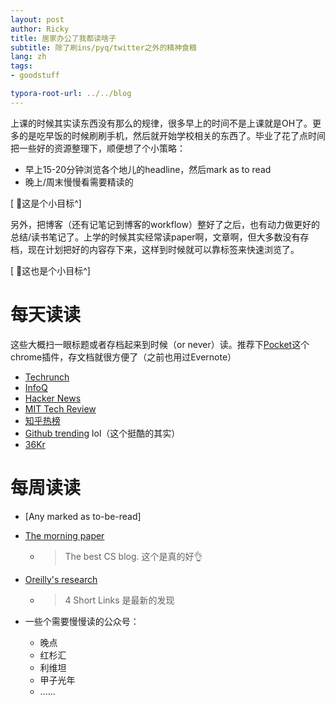 ```yaml
---
layout: post
author: Ricky
title: 居家办公了我都读啥子
subtitle: 除了刷ins/pyq/twitter之外的精神食粮
lang: zh
tags: 
- goodstuff

typora-root-url: ../../blog
---
```




上课的时候其实读东西没有那么的规律，很多早上的时间不是上课就是OH了。更多的是吃早饭的时候刷刷手机，然后就开始学校相关的东西了。毕业了花了点时间把一些好的资源整理下，顺便想了个小策略：

- 早上15-20分钟浏览各个地儿的headline，然后mark as to read
- 晚上/周末慢慢看需要精读的

[​​ 🚀这是个小目标^]



另外，把博客（还有记笔记到博客的workflow）整好了之后，也有动力做更好的总结/读书笔记了。上学的时候其实经常读paper啊，文章啊，但大多数没有存档，现在计划把好的内容存下来，这样到时候就可以靠标签来快速浏览了。

[ 🚀这也是个小目标^]



# 每天读读

这些大概扫一眼标题或者存档起来到时候（or never）读。推荐下[Pocket](https://chrome.google.com/webstore/detail/save-to-pocket/niloccemoadcdkdjlinkgdfekeahmflj)这个chrome插件，存文档就很方便了（之前也用过Evernote）

- [Techrunch](https://techcrunch.com/)
- [InfoQ](https://www.infoq.com/)
- [Hacker News]( https://news.ycombinator.com/)
- [MIT Tech Review](  https://www.technologyreview.com/)
- [知乎热榜]( https://www.zhihu.com/hot)
- [Github trending](https://github.com/trending?since=daily) lol（这个挺酷的其实）
- [36Kr](https://36kr.com/) 





# 每周读读

- [Any marked as to-be-read]

- [The morning paper](https://blog.acolyer.org/) 

  - >  The best CS blog. 这个是真的好👌

- [Oreilly's research]( https://www.oreilly.com/radar/)

  - >  4 Short Links 是最新的发现

- 一些个需要慢慢读的公众号：

  - 晚点
  - 红杉汇
  - 利维坦
  - 甲子光年
  - ……





